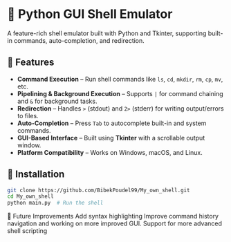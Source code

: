 # 🔹 Python GUI Shell Emulator  

A feature-rich shell emulator built with Python and Tkinter, supporting built-in commands, auto-completion, and redirection.  

## 🚀 Features  

- **Command Execution** – Run shell commands like `ls`, `cd`, `mkdir`, `rm`, `cp`, `mv`, etc.  
- **Pipelining & Background Execution** – Supports `|` for command chaining and `&` for background tasks.  
- **Redirection** – Handles `>` (stdout) and `2>` (stderr) for writing output/errors to files.  
- **Auto-Completion** – Press `Tab` to autocomplete built-in and system commands.  
- **GUI-Based Interface** – Built using **Tkinter** with a scrollable output window.  
- **Platform Compatibility** – Works on Windows, macOS, and Linux.  

## 🔧 Installation  

```bash
git clone https://github.com/BibekPoudel99/My_own_shell.git
cd My_own_shell
python main.py  # Run the shell

```
🎯 Future Improvements
Add syntax highlighting
Improve command history navigation and working on more improved GUI.
Support for more advanced shell scripting
